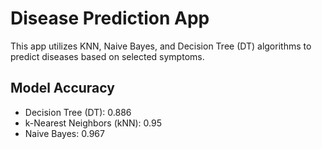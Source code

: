 # Disease Prediction App

This app utilizes KNN, Naive Bayes, and Decision Tree (DT) algorithms to predict diseases based on selected symptoms.

## Model Accuracy

- Decision Tree (DT): 0.886
- k-Nearest Neighbors (kNN): 0.95
- Naive Bayes: 0.967
